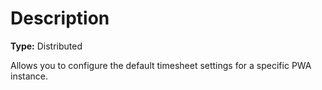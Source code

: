 # Description

**Type:** Distributed

Allows you to configure the default timesheet settings for a specific PWA
instance.
